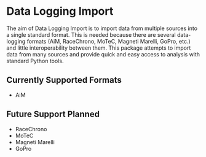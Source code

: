 Data Logging Import
===================

The aim of Data Logging Import is to import data 
from multiple sources into a single standard 
format. This is needed because there are several
data-logging formats (AiM, RaceChrono, MoTeC, 
Magneti Marelli, GoPro, etc.) and little 
interoperability between them. This package 
attempts to import data from many sources and 
provide quick and easy access to analysis with
standard Python tools.

Currently Supported Formats
---------------------------
* AiM

Future Support Planned
----------------------
* RaceChrono
* MoTeC
* Magneti Marelli
* GoPro
